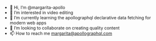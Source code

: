 - 👋 Hi, I’m @margarita-apollo
- 👀 I’m interested in video editing
- 🌱 I’m currently learning the apollographql declarative data fetching for modern web apps
- 💞️ I’m looking to collaborate on creating quality content
- 📫 How to reach me margarita@apollographql.com

<!---
margarita-apollo/margarita-apollo is a ✨ special ✨ repository because its `README.md` (this file) appears on your GitHub profile.
You can click the Preview link to take a look at your changes.
--->
